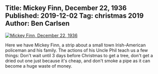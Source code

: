 Title: Mickey Finn, December 22, 1936
Published: 2019-12-02
Tag: christmas 2019
Author: Ben Carlsen
---

[![Mickey Finn, December 22, 1936](http://blog.arkholt.com/media/decstrips2019/02-Mickey-Finn-Tue__Dec_22__1936_.jpg/)](http://blog.arkholt.com/media/decstrips2019/02-Mickey-Finn-Tue__Dec_22__1936_.jpg)

Here we have Mickey Finn, a strip about a small town Irish-American policeman and his family. The actions of his Uncle Phil teach us a few things: Don't wait until 3 days before Christmas to get a tree, don't get a dried out one just because it's cheap, and don't smoke a pipe as it can become a huge waste of money.